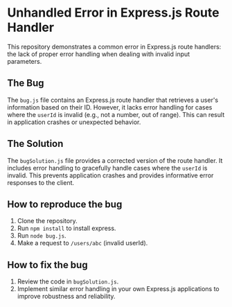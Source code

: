 # Unhandled Error in Express.js Route Handler

This repository demonstrates a common error in Express.js route handlers: the lack of proper error handling when dealing with invalid input parameters.

## The Bug
The `bug.js` file contains an Express.js route handler that retrieves a user's information based on their ID.  However, it lacks error handling for cases where the `userId` is invalid (e.g., not a number, out of range). This can result in application crashes or unexpected behavior.

## The Solution
The `bugSolution.js` file provides a corrected version of the route handler. It includes error handling to gracefully handle cases where the `userId` is invalid.  This prevents application crashes and provides informative error responses to the client.

## How to reproduce the bug
1. Clone the repository.
2. Run `npm install` to install express.
3. Run `node bug.js`.
4. Make a request to `/users/abc` (invalid userId).

## How to fix the bug
1. Review the code in `bugSolution.js`.
2. Implement similar error handling in your own Express.js applications to improve robustness and reliability.
